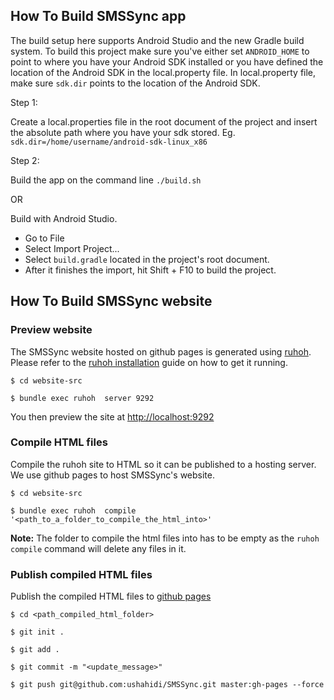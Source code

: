 ## How To Build SMSSync app

The build setup here supports Android Studio and the new Gradle build system.
To build this project make sure you've either set `ANDROID_HOME` to point to where
you have your Android SDK installed or you have defined the location of the Android
SDK in the local.property file. In local.property file, make sure `sdk.dir` points to the location of the Android SDK.

Step 1:

Create a local.properties file in the root document of the project and insert the absolute path where you have
your sdk stored. Eg. `sdk.dir=/home/username/android-sdk-linux_x86`

Step 2:

Build the app on the command line `./build.sh`

OR

Build with Android Studio.

* Go to File
* Select Import Project...
* Select `build.gradle` located in the project's root document.
* After it finishes the import, hit Shift + F10 to build the project.

## How To Build SMSSync website

### Preview website

The SMSSync website hosted on github pages is generated using [ruhoh](http://ruhoh.com).
Please refer to the [ruhoh installation](http://ruhoh.com/docs/2/installation/) guide on how to get it running.

```
$ cd website-src

$ bundle exec ruhoh  server 9292

```

You then preview the site at [http://localhost:9292]( http://localhost:9292)

### Compile HTML files

Compile the ruhoh site to HTML so it can be published to a hosting server. We use github pages to host SMSSync's website.

```
$ cd website-src

$ bundle exec ruhoh  compile '<path_to_a_folder_to_compile_the_html_into>'

```

**Note:** The folder to compile the html files into has to be empty as the `ruhoh compile` command will delete any files in it.

### Publish compiled HTML files

Publish the compiled HTML files to [github pages](http://ushahidi.github.io/SMSSync/)

```
$ cd <path_compiled_html_folder>

$ git init .

$ git add .

$ git commit -m "<update_message>"

$ git push git@github.com:ushahidi/SMSSync.git master:gh-pages --force

```

